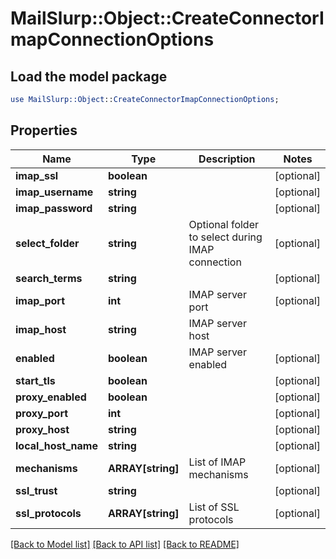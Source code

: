 # MailSlurp::Object::CreateConnectorImapConnectionOptions

## Load the model package
```perl
use MailSlurp::Object::CreateConnectorImapConnectionOptions;
```

## Properties
Name | Type | Description | Notes
------------ | ------------- | ------------- | -------------
**imap_ssl** | **boolean** |  | [optional] 
**imap_username** | **string** |  | [optional] 
**imap_password** | **string** |  | [optional] 
**select_folder** | **string** | Optional folder to select during IMAP connection | [optional] 
**search_terms** | **string** |  | [optional] 
**imap_port** | **int** | IMAP server port | [optional] 
**imap_host** | **string** | IMAP server host | 
**enabled** | **boolean** | IMAP server enabled | [optional] 
**start_tls** | **boolean** |  | [optional] 
**proxy_enabled** | **boolean** |  | [optional] 
**proxy_port** | **int** |  | [optional] 
**proxy_host** | **string** |  | [optional] 
**local_host_name** | **string** |  | [optional] 
**mechanisms** | **ARRAY[string]** | List of IMAP mechanisms | [optional] 
**ssl_trust** | **string** |  | [optional] 
**ssl_protocols** | **ARRAY[string]** | List of SSL protocols | [optional] 

[[Back to Model list]](../README#documentation-for-models) [[Back to API list]](../README#documentation-for-api-endpoints) [[Back to README]](../README)


